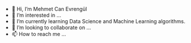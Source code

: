 - 👋 Hi, I’m Mehmet Can Evrengül 
- 👀 I’m interested in ...
- 🌱 I’m currently learning Data Science and Machine Learning algorithms.
- 💞️ I’m looking to collaborate on ...
- 📫 How to reach me ...

<!---
berthysuitcase/berthysuitcase is a ✨ special ✨ repository because its `README.md` (this file) appears on your GitHub profile.
You can click the Preview link to take a look at your changes.
--->
